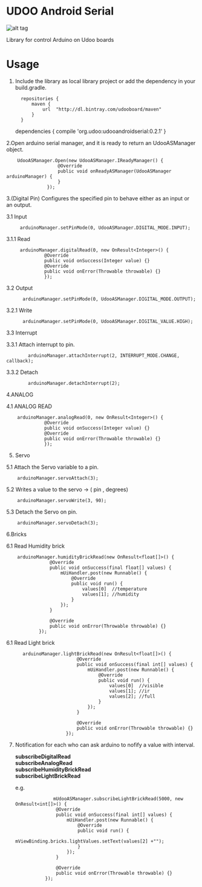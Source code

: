 # UDOO Android Serial

![alt tag](http://www.udoo.org/wp-content/uploads/2014/12/logoogo.png)

Library for control Arduino on Udoo boards

# Usage

  1. Include the library as local library project or add the dependency in your build.gradle.
       
           repositories {
               maven {
                   url  "http://dl.bintray.com/udooboard/maven"
               }
           }

        dependencies {
            compile 'org.udoo:udooandroidserial:0.2.1'
        }
      
   2.Open arduino serial manager, and it is ready to return an UdooASManager object.
        
        UdooASManager.Open(new UdooASManager.IReadyManager() {
                       @Override
                       public void onReadyASManager(UdooASManager arduinoManager) {
                       }
                   });
   
  3.(Digital Pin) Configures the specified pin to behave either as an input or an output.
     
  3.1 Input
         
         arduinoManager.setPinMode(0, UdooASManager.DIGITAL_MODE.INPUT);
     
  3.1.1 Read
     
         arduinoManager.digitalRead(0, new OnResult<Integer>() {
                  @Override
                  public void onSuccess(Integer value) {}
                  @Override
                  public void onError(Throwable throwable) {}
                  });                                  
     
     
  3.2 Output
          
          arduinoManager.setPinMode(0, UdooASManager.DIGITAL_MODE.OUTPUT);
     
  3.2.1 Write
          
          arduinoManager.setPinMode(0, UdooASManager.DIGITAL_VALUE.HIGH); 
     
  3.3 Interrupt
  
  3.3.1 Attach interrupt to pin.
        
            arduinoManager.attachInterrupt(2, INTERRUPT_MODE.CHANGE, callback);
  
  3.3.2 Detach 
        
            arduinoManager.detachInterrupt(2);
            
  4.ANALOG
   
  4.1 ANALOG READ
        
        arduinoManager.analogRead(0, new OnResult<Integer>() {
                  @Override
                  public void onSuccess(Integer value) {}
                  @Override
                  public void onError(Throwable throwable) {}
                  });
   
   5. Servo
   
   5.1 Attach the Servo variable to a pin.
        
        arduinoManager.servoAttach(3);
    
   5.2 Writes a value to the servo -> ( pin , degrees) 
        
        arduinoManager.servoWrite(3, 90);
   
   5.3 Detach the Servo on pin.
        
        arduinoManager.servoDetach(3);
    
   6.Bricks
     
   6.1 Read Humidity brick
   
        arduinoManager.humidityBrickRead(new OnResult<float[]>() {
                    @Override
                    public void onSuccess(final float[] values) {
                        mUiHandler.post(new Runnable() {
                            @Override
                            public void run() {
                                values[0]  //temperature
                                values[1]; //humidity                             
                            }
                        });
                    }
        
                    @Override
                    public void onError(Throwable throwable) {}
                });
   
   6.1 Read Light brick
     
          arduinoManager.lightBrickRead(new OnResult<float[]>() {
                              @Override
                              public void onSuccess(final int[] values) {
                                  mUiHandler.post(new Runnable() {
                                      @Override
                                      public void run() {
                                          values[0]  //visible
                                          values[1]; //ir
                                          values[2]; //full
                                      }
                                  });
                              }
                  
                              @Override
                              public void onError(Throwable throwable) {}
                          });
                   
                   
   7. Notification for each who can ask arduino to nofify a value with interval.
   
       **subscribeDigitalRead  
       subscribeAnalogRead  
       subscribeHumidityBrickRead  
       subscribeLightBrickRead**
       
        e.g.    
                        
                        mUdooASManager.subscribeLightBrickRead(5000, new OnResult<int[]>() {
                         @Override
                         public void onSuccess(final int[] values) {
                             mUiHandler.post(new Runnable() {
                                 @Override
                                 public void run() {
                                     mViewBinding.bricks.lightValues.setText(values[2] +"");
                                 }
                             });
                         }
             
                         @Override
                         public void onError(Throwable throwable) {}
                     });
        
   
  
